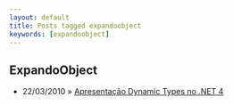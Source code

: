 ```yaml
---
layout: default
title: Posts tagged expandoobject
keywords: [expandoobject]
---
```

<h2 class="category">ExpandoObject</h2>
<ul class="posts">
<li>
<p>
<span class="date">22/03/2010</span> &raquo; 
<a href="/blog/apresentacao-dynamic-types-no-net-4">Apresentação Dynamic Types no .NET 4</a>
</p>
</li> 
</ul>
